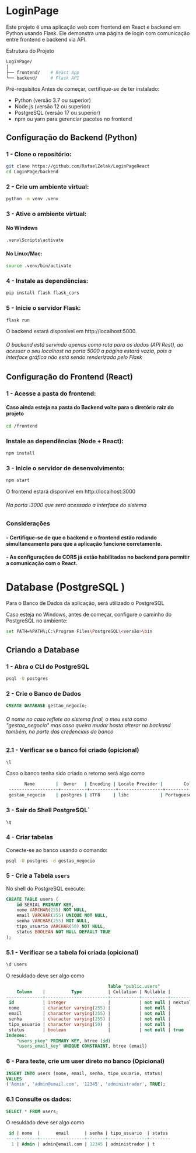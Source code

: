 # LoginPage
Este projeto é uma aplicação web com frontend em React e backend em Python usando Flask. Ele demonstra uma página de login com comunicação entre frontend e backend via API.

Estrutura do Projeto

```` bash
LoginPage/
│
├── frontend/    # React App
└── backend/     # Flask API
````

Pré-requisitos
Antes de começar, certifique-se de ter instalado:

 - Python (versão 3.7 ou superior)
 - Node.js (versão 12 ou superior)
 - PostgreSQL (versão 17 ou superior)
 - npm ou yarn para gerenciar pacotes no frontend

## Configuração do Backend (Python)
### 1 - Clone o repositório:
````bash
git clone https://github.com/RafaelZelak/LoginPageReact
cd LoginPage/backend
````
### 2 - Crie um ambiente virtual:

````bash
python -m venv .venv
````

### 3 - Ative o ambiente virtual:

#### No Windows
````bash
.venv\Scripts\activate
````
#### No Linux/Mac:
````bash
source .venv/bin/activate
````
### 4 - Instale as dependências:
````python
pip install flask flask_cors
````

### 5 - Inicie o servidor Flask:
```` python
flask run
````

O backend estará disponível em http://localhost:5000.
###### O backand está servindo apenas como rota para os dados (API Rest), ao acessar o seu localhost na porta 5000 a página estará vazia, pois a interface gráfica não está sendo renderizada pelo Flask

## Configuração do Frontend (React)

### 1 - Acesse a pasta do frontend:
#### Caso ainda esteja na pasta do Backend volte para o diretório raiz do projeto
````bash
cd /frontend
````
### Instale as dependências (Node + React):
````bash
npm install
````
### 3 - Inicie o servidor de desenvolvimento:
````bash
npm start
````
O frontend estará disponível em http://localhost:3000
###### Na porta :3000 que será acessado a interface do sistema

### Considerações
#### - Certifique-se de que o backend e o frontend estão rodando simultaneamente para que a aplicação funcione corretamente.
#### - As configurações de CORS já estão habilitadas no backend para permitir a comunicação com o React.

# Database (PostgreSQL )
Para o Banco de Dados da aplicação, será utilizado o PostgreSQL

Caso esteja no Windows, antes de começar, configure o caminho do PostgreSQL no ambiente:
```` bash
set PATH=%PATH%;C:\Program Files\PostgreSQL\<versão>\bin
````

## Criando a Database
### 1 - Abra o CLI do PostgreSQL

```` bash
psql -U postgres
````
### 2 - Crie o Banco de Dados

```` SQL
CREATE DATABASE gestao_negocio;
````
###### O nome no caso reflete ao sistema final, o meu está como "gestao_negocio" mas caso queira mudar basta alterar no backand também, na parte das credenciais do banco

### 2.1 - Verificar se o banco foi criado (opicional)
```` bash
\l
````
Caso o banco tenha sido criado o retorno será algo como

```` bash
       Name        |  Owner   | Encoding | Locale Provider |        Collate         |         Ctype          | Locale | ICU Rules |   Access privileges
 -------------------+----------+----------+-----------------+------------------------+------------------------+--------+-----------+-----------------------
 gestao_negocio    | postgres | UTF8     | libc            | Portuguese_Brazil.1252 | Portuguese_Brazil.1252 |        |           |
 ````
### 3 - Sair do Shell PostgreSQL`
```` SQL
\q
````

### 4 - Criar tabelas
Conecte-se ao banco usando o comando:
```` bash
psql -U postgres -d gestao_negocio
````
### 5 - Crie a Tabela `users`
No shell do PostgreSQL execute:

````SQL
CREATE TABLE users (
    id SERIAL PRIMARY KEY,
    nome VARCHAR(255) NOT NULL,
    email VARCHAR(255) UNIQUE NOT NULL,
    senha VARCHAR(255) NOT NULL,
    tipo_usuario VARCHAR(50) NOT NULL,
    status BOOLEAN NOT NULL DEFAULT TRUE
);
````
### 5.1 - Verificar se a tabela foi criada (opicional)
````SQL
\d users
````
O resuldado deve ser algo como
````SQL
                                       Table "public.users"
    Column    |          Type          | Collation | Nullable |              Default
--------------+------------------------+-----------+----------+-----------------------------------
 id           | integer                |           | not null | nextval('users_id_seq'::regclass)
 nome         | character varying(255) |           | not null |
 email        | character varying(255) |           | not null |
 senha        | character varying(255) |           | not null |
 tipo_usuario | character varying(50)  |           | not null |
 status       | boolean                |           | not null | true
Indexes:
    "users_pkey" PRIMARY KEY, btree (id)
    "users_email_key" UNIQUE CONSTRAINT, btree (email)

````

### 6 - Para teste, crie um user direto no banco (Opicional)
````SQL
INSERT INTO users (nome, email, senha, tipo_usuario, status)
VALUES
('Admin', 'admin@email.com', '12345', 'administrador', TRUE);
````

### 6.1 Consulte os dados:
````SQL
SELECT * FROM users;
````
O resuldado deve ser algo como
````SQL
 id | nome  |      email      | senha | tipo_usuario  | status
----+-------+-----------------+-------+---------------+--------
  1 | Admin | admin@email.com | 12345 | administrador | t
````
